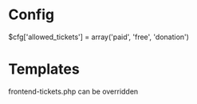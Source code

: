 Config
======
$cfg['allowed_tickets'] = array('paid', 'free', 'donation')

Templates
=========
frontend-tickets.php can be overridden
